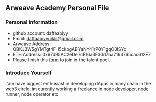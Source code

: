 ## Arweave Academy Personal File

### Personal information

- github account: daffaabiyy
- Email: daffaabiyyuiklil@gmail.com
- Arweave Address: QBKJ3W5gYMTgt4F_I5ckbgABYaNY41rP0Y1gqO3ISYc
- ETH Address: 0x67d95AC2eDe7cE16a3F30d7ba7163765cac612F7
- Please finish this [form](https://docs.google.com/forms/d/e/1FAIpQLSfWA5fIIcBgmRppm3jNz5vmf9Mai_QMVil-2pO4r7YKn_Zhtw/viewform?usp=sf_link) to join in the talent pool.

### Introduce Yourself
 i'am have biggest enthusiast in developing dApps in many chain in the web3 circle, im curently working a freelance in node developer, node runner, node operator etc
